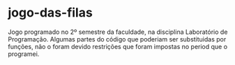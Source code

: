 # jogo-das-filas
Jogo programado no 2º semestre da faculdade, na disciplina Laboratório de Programação.
Algumas partes do código que poderiam ser substituidas por funções, não o foram devido restrições que foram impostas no period que o programei.
